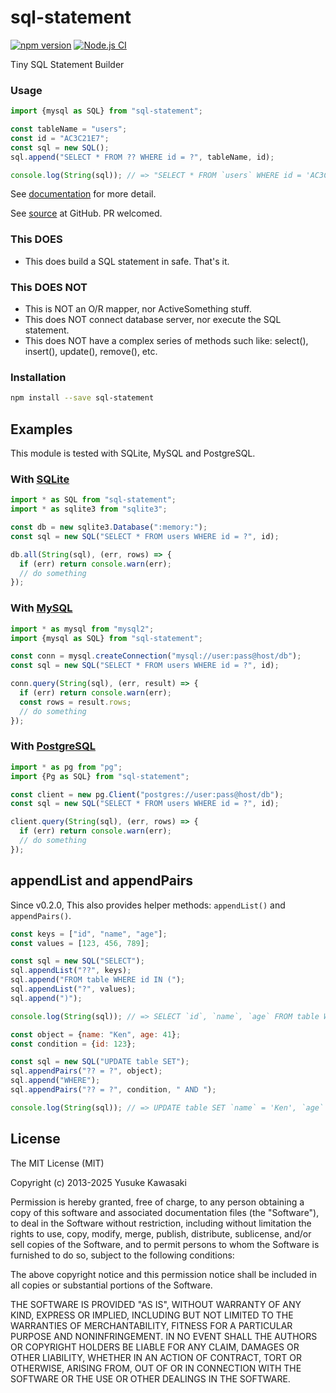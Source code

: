 # sql-statement

[![npm version](https://badge.fury.io/js/sql-statement.svg)](http://badge.fury.io/js/sql-statement)
[![Node.js CI](https://github.com/kawanet/sql-statement/workflows/Node.js%20CI/badge.svg?branch=master)](https://github.com/kawanet/sql-statement/actions/)

Tiny SQL Statement Builder

### Usage

```js
import {mysql as SQL} from "sql-statement";

const tableName = "users";
const id = "AC3C21E7";
const sql = new SQL();
sql.append("SELECT * FROM ?? WHERE id = ?", tableName, id);

console.log(String(sql)); // => "SELECT * FROM `users` WHERE id = 'AC3C21E7'"
```

See [documentation](http://kawanet.github.io/sql-statement/SQL.html) for more detail.

See [source](https://github.com/kawanet/sql-statement) at GitHub. PR welcomed.

### This DOES

- This does build a SQL statement in safe. That's it.

### This DOES NOT

- This is NOT an O/R mapper, nor ActiveSomething stuff.
- This does NOT connect database server, nor execute the SQL statement.
- This does NOT have a complex series of methods such like: select(), insert(), update(), remove(), etc.

### Installation

```sh
npm install --save sql-statement
```

## Examples

This module is tested with SQLite, MySQL and PostgreSQL.

### With [SQLite](https://www.npmjs.com/package/sqlite3)

```js
import * as SQL from "sql-statement";
import * as sqlite3 from "sqlite3";

const db = new sqlite3.Database(":memory:");
const sql = new SQL("SELECT * FROM users WHERE id = ?", id);

db.all(String(sql), (err, rows) => {
  if (err) return console.warn(err);
  // do something
});
```

### With [MySQL](https://www.npmjs.com/package/mysql2)

```js
import * as mysql from "mysql2";
import {mysql as SQL} from "sql-statement";

const conn = mysql.createConnection("mysql://user:pass@host/db");
const sql = new SQL("SELECT * FROM users WHERE id = ?", id);

conn.query(String(sql), (err, result) => {
  if (err) return console.warn(err);
  const rows = result.rows;
  // do something
});
```

### With [PostgreSQL](https://www.npmjs.com/package/pg)

```js
import * as pg from "pg";
import {Pg as SQL} from "sql-statement";

const client = new pg.Client("postgres://user:pass@host/db");
const sql = new SQL("SELECT * FROM users WHERE id = ?", id);

client.query(String(sql), (err, rows) => {
  if (err) return console.warn(err);
  // do something
});
```

## appendList and appendPairs

Since v0.2.0, This also provides helper methods: `appendList()` and `appendPairs()`.

```js
const keys = ["id", "name", "age"];
const values = [123, 456, 789];

const sql = new SQL("SELECT");
sql.appendList("??", keys);
sql.append("FROM table WHERE id IN (");
sql.appendList("?", values);
sql.append(")");

console.log(String(sql)); // => SELECT `id`, `name`, `age` FROM table WHERE id IN ( 123, 456, 789 )
```

```js
const object = {name: "Ken", age: 41};
const condition = {id: 123};

const sql = new SQL("UPDATE table SET");
sql.appendPairs("?? = ?", object);
sql.append("WHERE");
sql.appendPairs("?? = ?", condition, " AND ");

console.log(String(sql)); // => UPDATE table SET `name` = 'Ken', `age` = 41 WHERE `id` = 123
```

## License

The MIT License (MIT)

Copyright (c) 2013-2025 Yusuke Kawasaki

Permission is hereby granted, free of charge, to any person obtaining a copy
of this software and associated documentation files (the "Software"), to deal
in the Software without restriction, including without limitation the rights
to use, copy, modify, merge, publish, distribute, sublicense, and/or sell
copies of the Software, and to permit persons to whom the Software is
furnished to do so, subject to the following conditions:

The above copyright notice and this permission notice shall be included in all
copies or substantial portions of the Software.

THE SOFTWARE IS PROVIDED "AS IS", WITHOUT WARRANTY OF ANY KIND, EXPRESS OR
IMPLIED, INCLUDING BUT NOT LIMITED TO THE WARRANTIES OF MERCHANTABILITY,
FITNESS FOR A PARTICULAR PURPOSE AND NONINFRINGEMENT. IN NO EVENT SHALL THE
AUTHORS OR COPYRIGHT HOLDERS BE LIABLE FOR ANY CLAIM, DAMAGES OR OTHER
LIABILITY, WHETHER IN AN ACTION OF CONTRACT, TORT OR OTHERWISE, ARISING FROM,
OUT OF OR IN CONNECTION WITH THE SOFTWARE OR THE USE OR OTHER DEALINGS IN THE
SOFTWARE.
